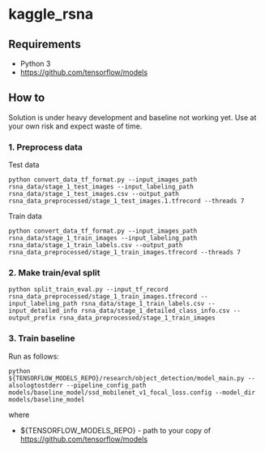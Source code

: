 # kaggle_rsna

## Requirements
- Python 3
- https://github.com/tensorflow/models

## How to

Solution is under heavy development and baseline not working yet. Use at your own risk and expect waste of time.

### 1. Preprocess data

Test data
```
python convert_data_tf_format.py --input_images_path rsna_data/stage_1_test_images --input_labeling_path rsna_data/stage_1_test_images.csv --output_path rsna_data_preprocessed/stage_1_test_images.1.tfrecord --threads 7
```
Train data
```
python convert_data_tf_format.py --input_images_path rsna_data/stage_1_train_images --input_labeling_path rsna_data/stage_1_train_labels.csv --output_path rsna_data_preprocessed/stage_1_train_images.tfrecord --threads 7
```

### 2. Make train/eval split

```python split_train_eval.py --input_tf_record rsna_data_preprocessed/stage_1_train_images.tfrecord --input_labeling_path rsna_data/stage_1_train_labels.csv --input_detailed_info rsna_data/stage_1_detailed_class_info.csv --output_prefix rsna_data_preprocessed/stage_1_train_images```

### 3. Train baseline
Run as follows:
```
python ${TENSORFLOW_MODELS_REPO}/research/object_detection/model_main.py --alsologtostderr --pipeline_config_path models/baseline_model/ssd_mobilenet_v1_focal_loss.config --model_dir models/baseline_model
```
where
- ${TENSORFLOW_MODELS_REPO} - path to your copy of https://github.com/tensorflow/models
